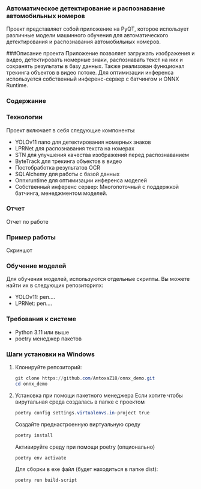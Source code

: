 ### Автоматическое детектирование и распознавание автомобильных номеров

Проект представляет собой приложение на PyQT, которое использует различные модели машинного обучения для автоматического детектирования и распознавания автомобильных номеров.


###Описание проекта
Приложение позволяет загружать изображения и видео, детектировать номерные знаки, распознавать текст на них и сохранять результаты в базу данных.
Также реализован функционал трекинга объектов в видео потоке. Для оптимизации инференса используется собственный инференс-сервер с батчингом и ONNX Runtime.


### Содержание

### Технологии
Проект включает в себя следующие компоненты:
- YOLOv11 nano для детектирования номерных знаков
- LPRNet для распознавания текста на номерах
- STN для улучшения качества изображений перед распознаванием
- ByteTrack для трекинга объектов в видео
- Постобработка результатов OCR
- SQLAlchemy для работы с базой данных
- Onnxruntime для оптимизации инференса моделей
- Собственный инференс сервер: Многопоточный с поддержкой батчинга, менеджментом моделей.

### Отчет 
Отчет по работе 

### Пример работы
Скриншот

### Обучение моделей
Для обучения моделей, используются отдельные скрипты. Вы можете найти их в следующих репозиториях:
- YOLOv11: реп....
- LPRNet: реп....

### Требования к системе
- Python 3.11 или выше
- poetry менеджер пакетов
  
### Шаги установки на Windows
1. Клонируйте репозиторий:
   ```Powershell
   git clone https://github.com/AntoxaZ18/onnx_demo.git
   cd onnx_demo
   ```
2. Установка при помощи пакетного менеджера
   Если хотите чтобы вирутальная среда создалась в папке с проектом
   ```Powershell
   poetry config settings.virtualenvs.in-project true
   ```
   Создайте преднастроенную виртуальную среду
   ```Powershell
   poetry install
   ```
   Активируйте среду при помощи poetry (опционально)
   ```Powershell
   poetry env activate
   ```
   Для сборки в exe файл (будет находиться в папке dist):
   ```Powershell
   poetry run build-script 
   ```


   
